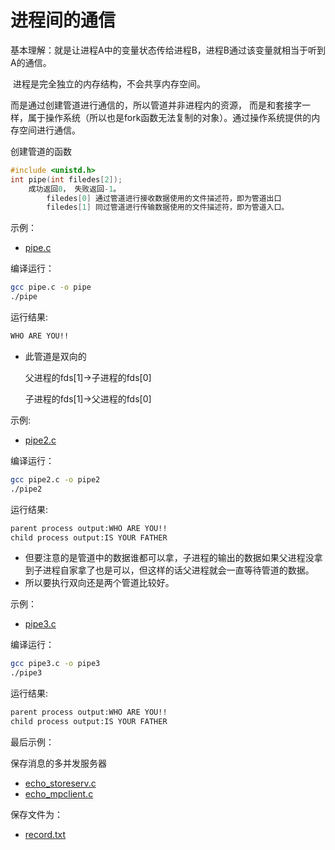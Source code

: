 # 进程间的通信

基本理解：就是让进程A中的变量状态传给进程B，进程B通过该变量就相当于听到A的通信。

​	进程是完全独立的内存结构，不会共享内存空间。

而是通过创建管道进行通信的，所以管道并非进程内的资源， 而是和套接字一样，属于操作系统（所以也是fork函数无法复制的对象）。通过操作系统提供的内存空间进行通信。

创建管道的函数

```c++
#include <unistd.h>
int pipe(int filedes[2]);
	成功返回0， 失败返回-1。
        filedes[0] 通过管道进行接收数据使用的文件描述符，即为管道出口
        filedes[1] 同过管道进行传输数据使用的文件描述符，即为管道入口。
```

示例：

* [pipe.c](pipe.c)

编译运行：

```bash
gcc pipe.c -o pipe
./pipe
```

运行结果:

```bash
WHO ARE YOU!!
```

* 此管道是双向的

  父进程的fds[1]->子进程的fds[0]

  子进程的fds[1]->父进程的fds[0]

示例:

* [pipe2.c](pipe2.c)

编译运行：

```bash
gcc pipe2.c -o pipe2
./pipe2
```

运行结果:

```bash
parent process output:WHO ARE YOU!!
child process output:IS YOUR FATHER
```

* 但要注意的是管道中的数据谁都可以拿，子进程的输出的数据如果父进程没拿到子进程自家拿了也是可以，但这样的话父进程就会一直等待管道的数据。
* 所以要执行双向还是两个管道比较好。

示例：

* [pipe3.c](pipe3.c)

编译运行：

```bash
gcc pipe3.c -o pipe3
./pipe3
```

运行结果:

```bash
parent process output:WHO ARE YOU!!
child process output:IS YOUR FATHER
```

最后示例：

保存消息的多并发服务器

* [echo_storeserv.c](echo_storeserv.c)
* [echo_mpclient.c](../多进程服务端/echo_mpclient.c)

保存文件为：

* [record.txt](record.txt)